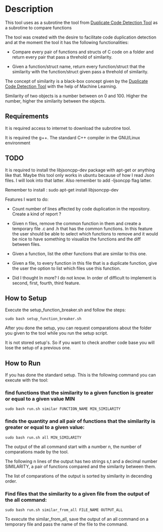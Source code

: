 # Description

This tool uses as a subrotine the tool from [Duplicate Code Detection Tool](https://github.com/platisd/duplicate-code-detection-tool)  as a subrotine to compare functions


The tool was created with the desire to facilitate code duplication detection and at the moment the tool it has the following functionalities:

- Compare every pair of functions and structs of C code on a folder and return every pair that pass a threhold of similarity.

- Given a function/struct name, return every function/struct that the similarity with the function/struct given pass a threhold of similarity.

The concept of similarity is a black-box concept given by the [Duplicate Code Detection Tool](https://github.com/platisd/duplicate-code-detection-tool) with the help of Machine Learning.

Similarity of two objects is a number between on 0 and 100. Higher the number, higher the similarity between the objects.

## Requirements

It is required access to internet to download the subrotine tool.

It is required the g++. The standard C++ compiler in the GNU/Linux environment

## TODO 

It is required to install the libjsoncpp-dev package with apt-get or anything like that. Maybe this tool only works in ubuntu because of how I read Json files. I will look into that latter. Also remember to add -ljsoncpp flag latter.

Remember to install : sudo apt-get install libjsoncpp-dev 

Features I want to do:

- Count number of lines affected by code duplication in the repository. Create a kind of report ?

- Given n files, remove the common function in them and create a temporary file .c and .h that has the common functions. In this feature the user should be able to select which functions to remove and it would be nice to have something to visualize the functions and the diff between files.

- Given a function, list the other functions that are similar to this one.

- Given a file, to every function in this file that is a duplicate function, give the user the option to list which files use this function.

- Did I thought In more? I do not know. In order of difficult to implement is second, first, fourth, third feature. 


## How to Setup

Execute the setup_function_breaker.sh and follow the steps:

```
sudo bash setup_function_breaker.sh
```

After you done the setup, you can request comparations about the folder you given to the tool while you run the setup script.

It is not stored setup's. So if you want to check another code base you will lose the setup of a previous one.

## How to Run

If you has done the standard setup. This is the following command you can execute with the tool: 


### find functions that the similarity to a given function is greater or equal to a given value MIN


```
sudo bash run.sh similar FUNCTION_NAME MIN_SIMILARITY
```

### finds the quantity and all pair of functions that the similarity is greater or equal to a given value:

```
sudo bash run.sh all MIN_SIMILARITY
```

The output of the all command  start with a number n, the number of comparations made by the tool.

The following n lines of the output has two strings s,t and a decimal number SIMILARITY, a pair of functions compared and  the similarity between them. 

The list of comparations of the output is sorted by similarity in decending order.

### Find files that the similarity to a given file from the output of the all command:
```
sudo bash run.sh similar_from_all FILE_NAME OUTPUT_ALL
```

To execute the similar_from_all, save the output of an all command on a temporary file and pass the name of the file to the command.
